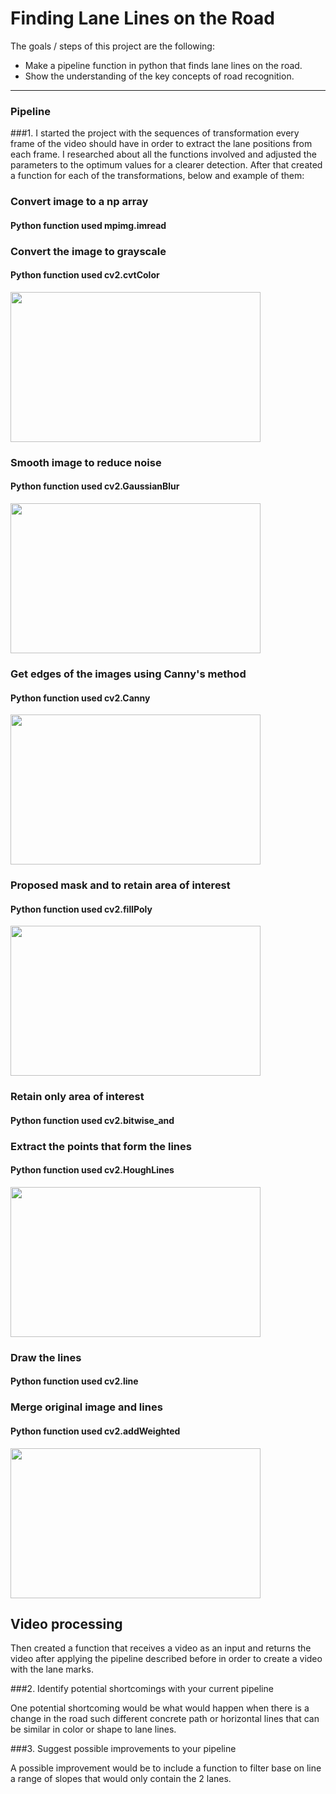 # **Finding Lane Lines on the Road**

The goals / steps of this project are the following:
* Make a pipeline function in python that finds lane lines on the road.
* Show the understanding of the key concepts of road recognition.

[//]: # (Image References)

---

### Pipeline

###1. I started the project with the sequences of transformation every frame of the video should have in order to extract the lane positions from each frame. I researched about all the functions involved and adjusted the parameters to the optimum values for a clearer detection. After that created a function for each of the transformations, below and example of them:

### Convert image to a np array 
#### Python function used mpimg.imread

### Convert the image to grayscale
#### Python function used cv2.cvtColor

<img src="./examples/gray_image.jpg" width="400px" height="240px" />

### Smooth image to reduce noise
#### Python function used cv2.GaussianBlur

<img src="./examples/blur_image.jpg" width="400px" height="240px" />

### Get edges of the images using Canny's method
#### Python function used cv2.Canny

<img src="./examples/canny_image.jpg" width="400px" height="240px" />

### Proposed mask and to retain area of interest
#### Python function used cv2.fillPoly

<img src="./examples/mask_image.jpg" width="400px" height="240px" />

### Retain only area of interest
#### Python function used cv2.bitwise_and

### Extract the points that form the lines
#### Python function used cv2.HoughLines

<img src="./examples/filtered_image.jpg" width="400px" height="240px" />

### Draw the lines
#### Python function used cv2.line

### Merge original image and lines
#### Python function used cv2.addWeighted

<img src="./examples/red.jpg" width="400px" height="240px" />

## Video processing

Then created a function that receives a video as an input and returns the video after applying the pipeline described before in order to create a video with the lane marks.


###2. Identify potential shortcomings with your current pipeline


One potential shortcoming would be what would happen when there is a change in the road such different concrete path or horizontal lines that can be similar in color or shape to lane lines.


###3. Suggest possible improvements to your pipeline

A possible improvement would be to include a function to filter base on line a range of slopes that would only contain the 2 lanes.
